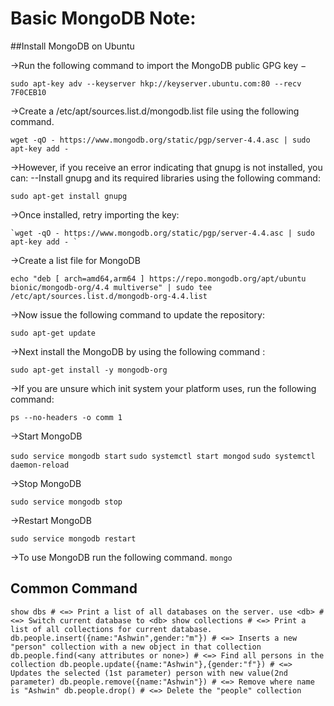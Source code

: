 # Basic MongoDB Note:

##Install MongoDB on Ubuntu

->Run the following command to import the MongoDB public GPG key −
  
  `sudo apt-key adv --keyserver hkp://keyserver.ubuntu.com:80 --recv 7F0CEB10`
  
->Create a /etc/apt/sources.list.d/mongodb.list file using the following command.
 
 `wget -qO - https://www.mongodb.org/static/pgp/server-4.4.asc | sudo apt-key add -`
  
->However, if you receive an error indicating that gnupg is not installed, you can:
    --Install gnupg and its required libraries using the following command:

   `sudo apt-get install gnupg`

->Once installed, retry importing the key:

    `wget -qO - https://www.mongodb.org/static/pgp/server-4.4.asc | sudo apt-key add - `
    
->Create a list file for MongoDB

`echo "deb [ arch=amd64,arm64 ] https://repo.mongodb.org/apt/ubuntu bionic/mongodb-org/4.4 multiverse" | sudo tee /etc/apt/sources.list.d/mongodb-org-4.4.list`

->Now issue the following command to update the repository:

   `sudo apt-get update`
   
->Next install the MongoDB by using the following command :

   `sudo apt-get install -y mongodb-org`
   
->If you are unsure which init system your platform uses, run the following command:

  `ps --no-headers -o comm 1`
  
->Start MongoDB

`sudo service mongodb start`
`sudo systemctl start mongod`
`sudo systemctl daemon-reload`

->Stop MongoDB

`sudo service mongodb stop`

->Restart MongoDB

`sudo service mongodb restart`

->To use MongoDB run the following command.
`mongo`

## Common Command

`show dbs # <=> Print a list of all databases on the server.
use <db> # <=> Switch current database to <db>
show collections # <=> Print a list of all collections for current database.
db.people.insert({name:"Ashwin",gender:"m"}) # <=> Inserts a new "person" collection with a new object in that collection
db.people.find(<any attributes or none>) # <=> Find all persons in the collection
db.people.update({name:"Ashwin"},{gender:"f"}) # <=> Updates the selected (1st parameter) person with new value(2nd parameter)
db.people.remove({name:"Ashwin"}) # <=> Remove where name is "Ashwin"
db.people.drop() # <=> Delete the "people" collection`

